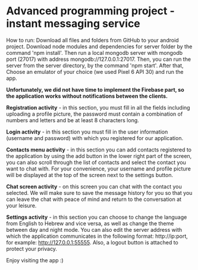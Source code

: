# Advanced programming project - instant messaging service

How to run: Download all files and folders from GitHub to your android project. Download node modules and dependencies for server folder by the command 'npm install'. Then run a local mongodb server with mongodb port (27017) with address mongodb://127.0.0.1:27017. Then, you can run the server from the server directory, by the command 'npm start'. After that, Choose an emulator of your choice (we used Pixel 6 API 30) and run the app.

**Unfortunately, we did not have time to implement the Firebase part, so the application works without notifications between the clients.**

**Registration activity** - in this section, you must fill in all the fields including uploading a profile picture, the password must contain a combination of numbers and letters and be at least 8 characters long.

**Login activity** - in this section you must fill in the user information (username and password) with which you registered for our application.

**Contacts menu activity** - in this section you can add contacts registered to the application by using the add button in the lower right part of the screen, you can also scroll through the list of contacts and select the contact you want to chat with.
For your convenience, your username and profile picture will be displayed at the top of the screen next to the settings button.

**Chat screen activity** - on this screen you can chat with the contact you selected. We will make sure to save the message history for you so that you can leave the chat with peace of mind and return to the conversation at your leisure.

**Settings activity** - in this section you can choose to change the language from English to Hebrew and vice versa, as well as change the theme between day and night mode. You can also edit the server address with which the application communicates in the following format: http://ip:port, for example: http://127.0.0.1:55555.
Also, a logout button is attached to protect your privacy.

Enjoy visiting the app :)